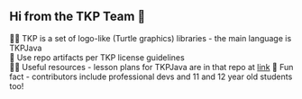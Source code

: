 ## Hi from the TKP Team 👋

🙋‍♀️ TKP is a set of logo-like (Turtle graphics) libraries - the main language is TKPJava  
🌈 Use repo artifacts per TKP license guidelines  
👩‍💻 Useful resources - lesson plans for TKPJava are in that repo at [link](https://github.com/TeachingKidsProgramming/TeachingKidsProgramming.Java/blob/codespaces/tkp-lesson-plans/course100.md) 
🍿 Fun fact - contributors include professional devs and 11 and 12 year old students too!  
